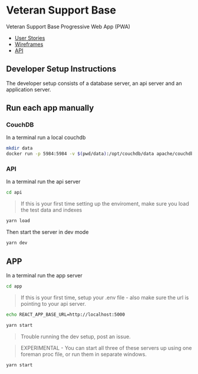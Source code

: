 # Veteran Support Base

Veteran Support Base Progressive Web App (PWA)

* [User Stories](./docs/user-stories.md)
* [Wireframes](./docs/wireframes.md)
* [API](./api/readme.md)

## Developer Setup Instructions

The developer setup consists of a database server, an api server and an
application server.

## Run each app manually

### CouchDB

In a terminal run a local couchdb

```bash
mkdir data
docker run -p 5984:5984 -v $(pwd/data):/opt/couchdb/data apache/couchdb
```

### API

In a terminal run the api server

```bash
cd api
```

> If this is your first time setting up the enviroment, make sure you load the
> test data and indexes

```bash
yarn load
```

Then start the server in dev mode

```bash
yarn dev
```

## APP

In a terminal run the app server

```bash
cd app
```

> If this is your first time, setup your .env file - also make sure the url is
> pointing to your api server.

```bash
echo REACT_APP_BASE_URL=http://localhost:5000
```

```bash
yarn start
```

> Trouble running the dev setup, post an issue.

> EXPERIMENTAL - You can start all three of these servers up using one foreman
> proc file, or run them in separate windows.

```
yarn start
```
